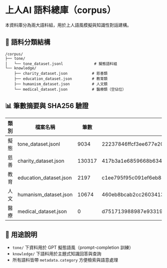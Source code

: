 # 上人AI 語料總庫（corpus）

本資料庫分為兩大語料組，用於上人語風模擬與知識性對話建構。

## 📘 語料分類結構

```
/corpus/
├── tone/
│   └── tone_dataset.jsonl              # 擬態語料組
└── knowledge/
    ├── charity_dataset.json           # 慈善類
    ├── education_dataset.json         # 教育類
    ├── humanism_dataset.json          # 人文類
    └── medical_dataset.json           # 醫療類（空佔位）
```

## 📊 筆數摘要與 SHA256 驗證

| 類別 | 檔案名稱 | 筆數 | SHA256 雜湊碼 |
|------|------------|------|--------------------------------------------------|
| 擬態 | tone_dataset.jsonl | 9034 | 22237846ffcf3ee677e20b60ec1d79d3bc4e4eb7d4c674dbe2b1d58f8ee2f1ba |
| 慈善 | charity_dataset.json | 130317 | 417b3a1e6859668b634c147b5ebda42fb2441fcf2b4cc63bf8a77a26e7635f08 |
| 教育 | education_dataset.json | 2197 | c1ee795f95c091ef6eb8398340918cd9b3a7bde3c52669f74e6fd8c92905a0cd |
| 人文 | humanism_dataset.json | 10674 | 460eb8bcab2cc2603413e34bbaf8d38dc571324cff44d09a672525f414ae0459 |
| 醫療 | medical_dataset.json | 0 | d751713988987e9331980363e24189ce |

## 🧾 用途說明

- `tone/` 下資料用於 GPT 擬態語風（prompt-completion 訓練）
- `knowledge/` 下語料用於主題式知識回答與查詢
- 所有語料皆帶 `metadata.category` 方便檢索與語意處理